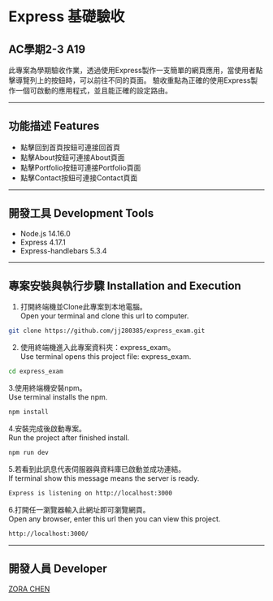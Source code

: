 # Express 基礎驗收 
## AC學期2-3 A19
此專案為學期驗收作業，透過使用Express製作一支簡單的網頁應用，當使用者點擊導覽列上的按鈕時，可以前往不同的頁面。
驗收重點為正確的使用Express製作一個可啟動的應用程式，並且能正確的設定路由。

---
## 功能描述 Features
- 點擊回到首頁按鈕可連接回首頁
- 點擊About按鈕可連接About頁面
- 點擊Portfolio按鈕可連接Portfolio頁面
- 點擊Contact按鈕可連接Contact頁面

---
## 開發工具 Development Tools
- Node.js 14.16.0
- Express 4.17.1
- Express-handlebars 5.3.4

---
## 專案安裝與執行步驟 Installation and Execution
1. 打開終端機並Clone此專案到本地電腦。
<br> Open your terminal and clone this url to computer.
``` bash
git clone https://github.com/jj280385/express_exam.git
```
2. 使用終端機進入此專案資料夾：express_exam。
<br> Use terminal opens this project file: express_exam.
``` bash
cd express_exam
```
3.使用終端機安裝npm。
<br> Use terminal installs the npm.
``` bash
npm install
```
4.安裝完成後啟動專案。
<br> Run the project after finished install.
``` bash
npm run dev
```
5.若看到此訊息代表伺服器與資料庫已啟動並成功連結。
<br> If terminal show this message means the server is ready.
``` bash 
Express is listening on http://localhost:3000
```
6.打開任一瀏覽器輸入此網址即可瀏覽網頁。
<br> Open any browser, enter this url then you can view this project.
``` bash 
http://localhost:3000/
```
---
## 開發人員 Developer
[ZORA CHEN](https://medium.com/@jj280385)
